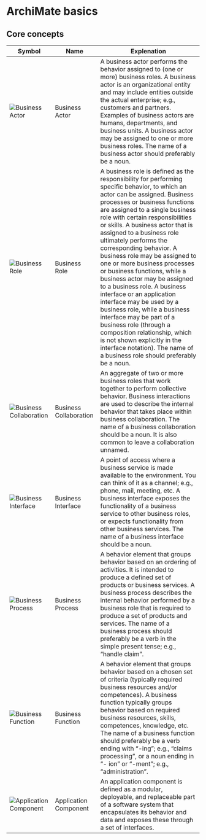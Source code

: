 # ArchiMate basics

## Core concepts

|Symbol|Name|Explenation|
|----|------|-----------|
|![Business Actor](images/business_actor.png)|Business Actor|A business actor performs the behavior assigned to (one or more) business roles. A business actor is an organizational entity and may include entities outside the actual enterprise; e.g., customers and partners. Examples of business actors are humans, departments, and business units. A business actor may be assigned to one or more business roles. The name of a business actor should preferably be a noun.|
|![Business Role](images/business_role.png)|Business Role|A business role is defined as the responsibility for performing specific behavior, to which an actor can be assigned. Business processes or business functions are assigned to a single business role with certain responsibilities or skills. A business actor that is assigned to a business role ultimately performs the corresponding behavior. A business role may be assigned to one or more business processes or business functions, while a business actor may be assigned to a business role. A business interface or an application interface may be used by a business role, while a business interface may be part of a business role (through a composition relationship, which is not shown explicitly in the interface notation). The name of a business role should preferably be a noun.|
|![Business Collaboration](images/business_collaboration.png)|Business Collaboration|An aggregate of two or more business roles that work together to perform collective behavior. Business interactions are used to describe the internal behavior that takes place within business collaboration. The name of a business collaboration should be a noun. It is also common to leave a collaboration unnamed.|
|![Business Interface](images/business_interface.png)|Business Interface|A point of access where a business service is made available to the environment. You can think of it as a channel; e.g., phone, mail, meeting, etc. A business interface exposes the functionality of a business service to other business roles, or expects functionality from other business services. The name of a business interface should be a noun.|
|![Business Process](images/business_process.png)|Business Process|A behavior element that groups behavior based on an ordering of activities. It is intended to produce a defined set of products or business services. A business process describes the internal behavior performed by a business role that is required to produce a set of products and services. The name of a business process should preferably be a verb in the simple present tense; e.g., “handle claim”.|
|![Business Function](images/business_function.png)|Business Function|A behavior element that groups behavior based on a chosen set of criteria (typically required business resources and/or competences). A business function typically groups behavior based on required business resources, skills, competences, knowledge, etc. The name of a business function should preferably be a verb ending with “-ing”; e.g., “claims processing”, or a noun ending in “- ion” or “-ment”; e.g., “administration”.|
|![Application Component](images/application_component.png)|Application Component|An application component is defined as a modular, deployable, and replaceable part of a software system that encapsulates its behavior and data and exposes these through a set of interfaces.|